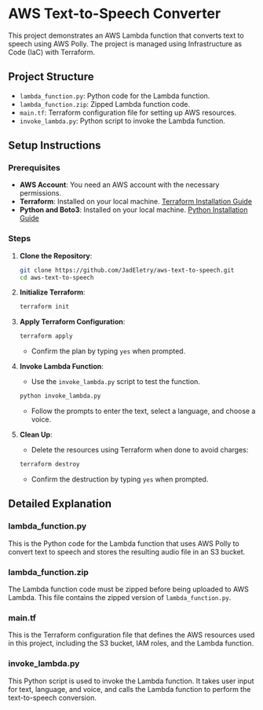 # AWS Text-to-Speech Converter

This project demonstrates an AWS Lambda function that converts text to speech using AWS Polly. The project is managed using Infrastructure as Code (IaC) with Terraform.

## Project Structure

- `lambda_function.py`: Python code for the Lambda function.
- `lambda_function.zip`: Zipped Lambda function code.
- `main.tf`: Terraform configuration file for setting up AWS resources.
- `invoke_lambda.py`: Python script to invoke the Lambda function.

## Setup Instructions

### Prerequisites

- **AWS Account**: You need an AWS account with the necessary permissions.
- **Terraform**: Installed on your local machine. [Terraform Installation Guide](https://learn.hashicorp.com/tutorials/terraform/install-cli)
- **Python and Boto3**: Installed on your local machine. [Python Installation Guide](https://www.python.org/downloads/)

### Steps

1. **Clone the Repository**:
    ```sh
    git clone https://github.com/JadEletry/aws-text-to-speech.git
    cd aws-text-to-speech
    ```

2. **Initialize Terraform**:
    ```sh
    terraform init
    ```

3. **Apply Terraform Configuration**:
    ```sh
    terraform apply
    ```
   - Confirm the plan by typing `yes` when prompted.

4. **Invoke Lambda Function**:
    - Use the `invoke_lambda.py` script to test the function.

    ```sh
    python invoke_lambda.py
    ```

    - Follow the prompts to enter the text, select a language, and choose a voice.

5. **Clean Up**:
    - Delete the resources using Terraform when done to avoid charges:

    ```sh
    terraform destroy
    ```
    - Confirm the destruction by typing `yes` when prompted.

## Detailed Explanation

### lambda_function.py

This is the Python code for the Lambda function that uses AWS Polly to convert text to speech and stores the resulting audio file in an S3 bucket.

### lambda_function.zip

The Lambda function code must be zipped before being uploaded to AWS Lambda. This file contains the zipped version of `lambda_function.py`.

### main.tf

This is the Terraform configuration file that defines the AWS resources used in this project, including the S3 bucket, IAM roles, and the Lambda function.

### invoke_lambda.py

This Python script is used to invoke the Lambda function. It takes user input for text, language, and voice, and calls the Lambda function to perform the text-to-speech conversion.
